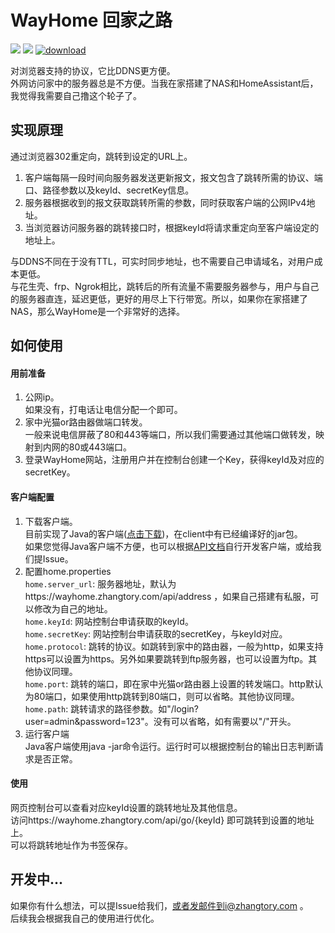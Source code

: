 # WayHome 回家之路
[![](https://img.shields.io/badge/version-0.2.0-brightgreen)](https://wayhome.zhangtory.com/)
![](https://img.shields.io/badge/license-MIT-blue)
[![download](https://img.shields.io/badge/download-client-red)](https://github.com/zhangtory/WayHome/releases/download/1.0/wayhome-client-1.0.zip)
  
对浏览器支持的协议，它比DDNS更方便。  
外网访问家中的服务器总是不方便。当我在家搭建了NAS和HomeAssistant后，我觉得我需要自己撸这个轮子了。

## 实现原理  
通过浏览器302重定向，跳转到设定的URL上。  

1. 客户端每隔一段时间向服务器发送更新报文，报文包含了跳转所需的协议、端口、路径参数以及keyId、secretKey信息。
2. 服务器根据收到的报文获取跳转所需的参数，同时获取客户端的公网IPv4地址。
3. 当浏览器访问服务器的跳转接口时，根据keyId将请求重定向至客户端设定的地址上。  

与DDNS不同在于没有TTL，可实时同步地址，也不需要自己申请域名，对用户成本更低。  
与花生壳、frp、Ngrok相比，跳转后的所有流量不需要服务器参与，用户与自己的服务器直连，延迟更低，更好的用尽上下行带宽。所以，如果你在家搭建了NAS，那么WayHome是一个非常好的选择。

## 如何使用

#### 用前准备
  1. 公网ip。  
     如果没有，打电话让电信分配一个即可。
  2. 家中光猫or路由器做端口转发。    
     一般来说电信屏蔽了80和443等端口，所以我们需要通过其他端口做转发，映射到内网的80或443端口。
  3. 登录WayHome网站，注册用户并在控制台创建一个Key，获得keyId及对应的secretKey。

#### 客户端配置
  1. 下载客户端。  
      目前实现了Java的客户端([点击下载](https://github.com/zhangtory/WayHome/releases/download/1.0/wayhome-client-1.0.zip))，在client中有已经编译好的jar包。  
      如果您觉得Java客户端不方便，也可以根据[API文档](https://github.com/zhangtory/WayHome/blob/master/API.md)自行开发客户端，或给我们提Issue。
  2. 配置home.properties  
      `home.server_url`: 服务器地址，默认为https://wayhome.zhangtory.com/api/address ，如果自己搭建有私服，可以修改为自己的地址。  
      `home.keyId`: 网站控制台申请获取的keyId。  
      `home.secretKey`: 网站控制台申请获取的secretKey，与keyId对应。  
      `home.protocol`: 跳转的协议。如跳转到家中的路由器，一般为http，如果支持https可以设置为https。另外如果要跳转到ftp服务器，也可以设置为ftp。其他协议同理。  
      `home.port`: 跳转的端口，即在家中光猫or路由器上设置的转发端口。http默认为80端口，如果使用http跳转到80端口，则可以省略。其他协议同理。    
      `home.path`: 跳转请求的路径参数。如"/login?user=admin&password=123"。没有可以省略，如有需要以"/"开头。  
  3. 运行客户端  
      Java客户端使用java -jar命令运行。运行时可以根据控制台的输出日志判断请求是否正常。  
      
#### 使用
  网页控制台可以查看对应keyId设置的跳转地址及其他信息。  
  访问https://wayhome.zhangtory.com/api/go/{keyId} 即可跳转到设置的地址上。  
  可以将跳转地址作为书签保存。  

## 开发中...
  如果你有什么想法，可以提Issue给我们，或者发邮件到i@zhangtory.com 。  
  后续我会根据我自己的使用进行优化。
